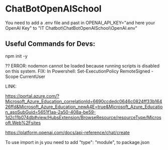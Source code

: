 # ChatBotOpenAISchool

You need to add a .env file and past in 
OPENAI_API_KEY="and here your OpenAI Key" to  "IT Chatbot\ChatBotOpenAISchool\OpenAI\.env"


## Useful Commands for Devs:
npm init -y

?? ERROR: nodemon cannot be loaded because running scripts is disabled on this system.
FIX: In Powershell:	Set-ExecutionPolicy RemoteSigned -Scope CurrentUser



LINK:

https://portal.azure.com/?Microsoft_Azure_Education_correlationId=6690ccdedc0646c0824ff33b16426ffd&Microsoft_Azure_Education_newA4E=true&Microsoft_Azure_Education_asoSubGuid=5651f1aa-2a50-408a-be59-1d2c11b074db#view/HubsExtension/BrowseResource/resourceType/Microsoft.Web%2Fsites


https://platform.openai.com/docs/api-reference/chat/create




To use import in js you need to add   "type": "module", to package.json
